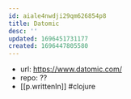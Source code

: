 ```yaml
---
id: aiale4nwdji29qm626854p8
title: Datomic
desc: ''
updated: 1696451731177
created: 1696447805580
---
```


- url: https://www.datomic.com/
- repo: ??
- [[p.writtenIn]] #clojure